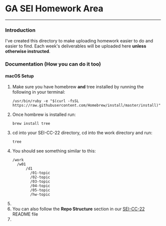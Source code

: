 # GA SEI Homework Area

---

### Introduction

I've created this directory to make uploading homework easier to do and easier to find.  Each week's deliverables will be uploaded here __unless otherwise instructed__.

### Documentation (How you can do it too)
#### macOS Setup
1. Make sure you have homebrew __and__ tree installed by running the following in your terminal: 
    ```
    /usr/bin/ruby -e "$(curl -fsSL https://raw.githubusercontent.com/Homebrew/install/master/install)"
    ```
2. Once hombrew is installed run:
    ```
    brew install tree
    ```
3. cd into your SEI-CC-22 directory, cd into the work directory and run:
   ```
   tree
   ```
4. You should see something similar to this:
    ```
    /work
      /w01
          /d1
            /01-topic
            /02-topic
            /03-topic
            /04-topic
            /05-topic
            /hw-topic
    ```
5. 
6. You can also follow the **Repo Structure** section in our [SEI-CC-22](https://git.generalassemb.ly/gideonjr/SEI-CC-2) README file
7. 